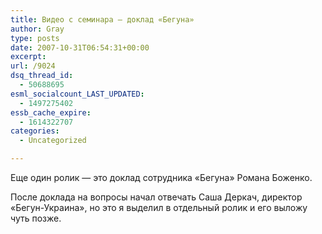```yaml
---
title: Видео с семинара — доклад «Бегуна»
author: Gray
type: posts
date: 2007-10-31T06:54:31+00:00
excerpt:
url: /9024
dsq_thread_id:
  - 50688695
esml_socialcount_LAST_UPDATED:
  - 1497275402
essb_cache_expire:
  - 1614322707
categories:
  - Uncategorized

---
```








Еще один ролик &#8212; это доклад сотрудника &#171;Бегуна&#187; Романа Боженко. 

После доклада на вопросы начал отвечать Саша Деркач, директор &#171;Бегун-Украина&#187;, но это я выделил в отдельный ролик и его выложу чуть позже.
